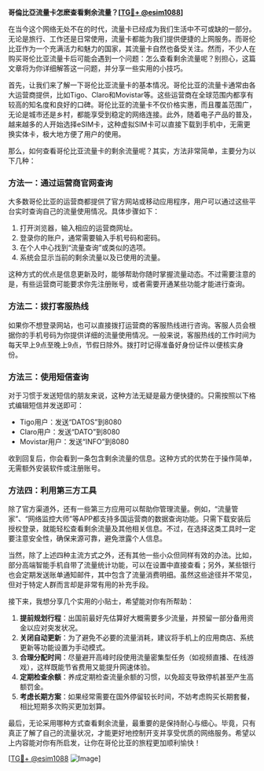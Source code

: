 **哥倫比亞流量卡怎麽查看剩余流量？[[TG💪+ @esim1088](https://t.me/s/esim1088)]**

在当今这个网络无处不在的时代，流量卡已经成为我们生活中不可或缺的一部分。无论是旅行、工作还是日常使用，流量卡都能为我们提供便捷的上网服务。而哥伦比亚作为一个充满活力和魅力的国家，其流量卡自然也备受关注。然而，不少人在购买哥伦比亚流量卡后可能会遇到一个问题：怎么查看剩余流量呢？别担心，这篇文章将为你详细解答这一问题，并分享一些实用的小技巧。

首先，让我们来了解一下哥伦比亚流量卡的基本情况。哥伦比亚的流量卡通常由各大运营商提供，比如Tigo、Claro和Movistar等。这些运营商在全球范围内都享有较高的知名度和良好的口碑。哥伦比亚的流量卡不仅价格实惠，而且覆盖范围广，无论是城市还是乡村，都能享受到稳定的网络连接。此外，随着电子产品的普及，越来越多的人开始选择eSIM卡，这种虚拟SIM卡可以直接下载到手机中，无需更换实体卡，极大地方便了用户的使用。

那么，如何查看哥伦比亚流量卡的剩余流量呢？其实，方法非常简单，主要分为以下几种：

### 方法一：通过运营商官网查询

大多数哥伦比亚的运营商都提供了官方网站或移动应用程序，用户可以通过这些平台实时查询自己的流量使用情况。具体步骤如下：

1. 打开浏览器，输入相应的运营商网址。
2. 登录你的账户，通常需要输入手机号码和密码。
3. 在个人中心找到“流量查询”或类似的选项。
4. 系统会显示当前的剩余流量以及已使用的流量。

这种方式的优点是信息更新及时，能够帮助你随时掌握流量动态。不过需要注意的是，有些运营商可能要求你先注册账号，或者需要开通某些功能才能进行查询。

### 方法二：拨打客服热线

如果你不想登录网站，也可以直接拨打运营商的客服热线进行咨询。客服人员会根据你的手机号码为你提供详细的流量使用情况。一般来说，客服热线的工作时间为每天早上9点至晚上9点，节假日除外。拨打时记得准备好身份证件以便核实身份。

### 方法三：使用短信查询

对于习惯于发送短信的朋友来说，这种方法无疑是最方便快捷的。只需按照以下格式编辑短信并发送即可：

- Tigo用户：发送“DATOS”到8080
- Claro用户：发送“DATO”到8080
- Movistar用户：发送“INFO”到8080

收到回复后，你会看到一条包含剩余流量的信息。这种方式的优势在于操作简单，无需额外安装软件或注册账号。

### 方法四：利用第三方工具

除了官方渠道外，还有一些第三方应用可以帮助你管理流量。例如，“流量管家”、“网络监控大师”等APP都支持多国运营商的数据查询功能。只需下载安装后授权登录，就能轻松查看剩余流量及其他相关信息。不过，在选择这类工具时一定要注意安全性，确保来源可靠，避免泄露个人信息。

当然，除了上述四种主流方式之外，还有其他一些小众但同样有效的办法。比如，部分高端智能手机自带了流量统计功能，可以在设置中直接查看；另外，某些银行也会定期发送账单通知邮件，其中包含了流量消费明细。虽然这些途径并不常见，但对于特定人群而言却是非常有用的补充手段。

接下来，我想分享几个实用的小贴士，希望能对你有所帮助：

1. **提前规划行程**：出国前最好先估算好大概需要多少流量，并预留一部分备用资金以应对突发状况。
2. **关闭自动更新**：为了避免不必要的流量消耗，建议将手机上的应用商店、系统更新等功能设置为手动模式。
3. **合理分配时间**：尽量避开高峰时段使用流量密集型任务（如视频直播、在线游戏），这样既能节省费用又能提升网速体验。
4. **定期检查余额**：养成定期检查流量余额的习惯，以免超支导致停机甚至产生高额罚金。
5. **考虑长期方案**：如果经常需要在国外停留较长时间，不妨考虑购买长期套餐，相比短期多次购买更加划算。

最后，无论采用哪种方式查看剩余流量，最重要的是保持耐心与细心。毕竟，只有真正了解了自己的流量状况，才能更好地控制开支并享受优质的网络服务。希望以上内容能对你有所启发，让你在哥伦比亚的旅程更加顺利愉快！

[[TG💪+ @esim1088](https://t.me/s/esim1088) ![Image](https://i.postimg.cc/4NQfJmqS/Snipaste-2025-05-13-00-14-12.png)]
